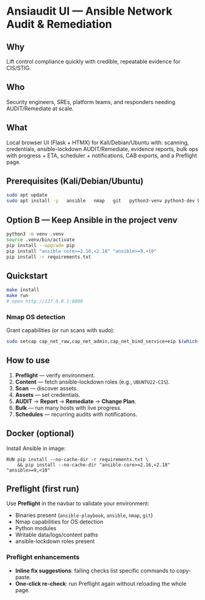 # Ansiaudit UI — Ansible Network Audit & Remediation

## Why
Lift control compliance quickly with credible, repeatable evidence for CIS/STIG.

## Who
Security engineers, SREs, platform teams, and responders needing AUDIT/Remediate at scale.

## What
Local browser UI (Flask + HTMX) for Kali/Debian/Ubuntu with: scanning, credentials, ansible-lockdown AUDIT/Remediate, evidence reports, bulk ops with progress + ETA, scheduler + notifications, CAB exports, and a Preflight page.

## Prerequisites (Kali/Debian/Ubuntu)
```bash
sudo apt update
sudo apt install -y   ansible   nmap   git   python3-venv python3-dev build-essential
```

## Option B — Keep Ansible in the project venv
```bash
python3 -m venv .venv
source .venv/bin/activate
pip install --upgrade pip
pip install "ansible-core>=2.16,<2.18" "ansible>=9,<10"
pip install -r requirements.txt
```

## Quickstart
```bash
make install
make run
# open http://127.0.0.1:8000
```

### Nmap OS detection
Grant capabilities (or run scans with sudo):
```bash
sudo setcap cap_net_raw,cap_net_admin,cap_net_bind_service+eip $(which nmap)
```

## How to use
1. **Preflight** — verify environment.
2. **Content** — fetch ansible-lockdown roles (e.g., `UBUNTU22-CIS`).
3. **Scan** — discover assets.
4. **Assets** — set credentials.
5. **AUDIT** → **Report** → **Remediate** → **Change Plan**.
6. **Bulk** — run many hosts with live progress.
7. **Schedules** — recurring audits with notifications.

## Docker (optional)
Install Ansible in image:
```
RUN pip install --no-cache-dir -r requirements.txt \
    && pip install --no-cache-dir "ansible-core>=2.16,<2.18" "ansible>=9,<10"
```

## Preflight (first run)
Use **Preflight** in the navbar to validate your environment:
- Binaries present (`ansible-playbook`, `ansible`, `nmap`, `git`)
- Nmap capabilities for OS detection
- Python modules
- Writable data/logs/content paths
- ansible-lockdown roles present


### Preflight enhancements
- **Inline fix suggestions**: failing checks list specific commands to copy-paste.
- **One-click re-check**: run Preflight again without reloading the whole page.
